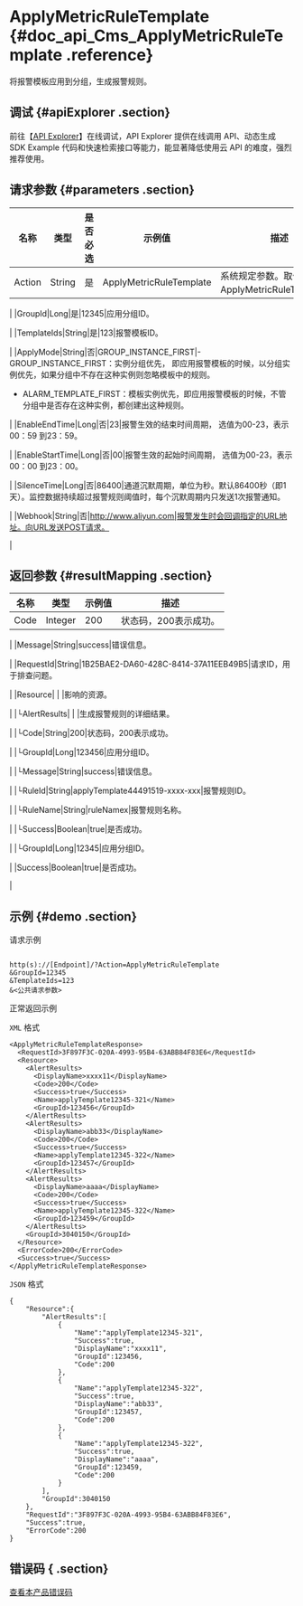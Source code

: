 # ApplyMetricRuleTemplate {#doc_api_Cms_ApplyMetricRuleTemplate .reference}

将报警模板应用到分组，生成报警规则。

## 调试 {#apiExplorer .section}

前往【[API Explorer](https://api.aliyun.com/#product=Cms&api=ApplyMetricRuleTemplate)】在线调试，API Explorer 提供在线调用 API、动态生成 SDK Example 代码和快速检索接口等能力，能显著降低使用云 API 的难度，强烈推荐使用。

## 请求参数 {#parameters .section}

|名称|类型|是否必选|示例值|描述|
|--|--|----|---|--|
|Action|String|是|ApplyMetricRuleTemplate|系统规定参数。取值：ApplyMetricRuleTemplate。

 |
|GroupId|Long|是|12345|应用分组ID。

 |
|TemplateIds|String|是|123|报警模板ID。

 |
|ApplyMode|String|否|GROUP\_INSTANCE\_FIRST|-   GROUP\_INSTANCE\_FIRST：实例分组优先， 即应用报警模板的时候，以分组实例优先，如果分组中不存在这种实例则忽略模板中的规则。
-   ALARM\_TEMPLATE\_FIRST：模板实例优先，即应用报警模板的时候，不管分组中是否存在这种实例，都创建出这种规则。

 |
|EnableEndTime|Long|否|23|报警生效的结束时间周期， 选值为00-23，表示00：59 到23：59。

 |
|EnableStartTime|Long|否|00|报警生效的起始时间周期， 选值为00-23，表示00：00 到23：00。

 |
|SilenceTime|Long|否|86400|通道沉默周期，单位为秒。默认86400秒（即1天）。监控数据持续超过报警规则阈值时，每个沉默周期内只发送1次报警通知。

 |
|Webhook|String|否|http://www.aliyun.com|报警发生时会回调指定的URL地址。向URL发送POST请求。

 |

## 返回参数 {#resultMapping .section}

|名称|类型|示例值|描述|
|--|--|---|--|
|Code|Integer|200|状态码，200表示成功。

 |
|Message|String|success|错误信息。

 |
|RequestId|String|1B25BAE2-DA60-428C-8414-37A11EEB49B5|请求ID，用于排查问题。

 |
|Resource| | |影响的资源。

 |
|└AlertResults| | |生成报警规则的详细结果。

 |
|└Code|String|200|状态码，200表示成功。

 |
|└GroupId|Long|123456|应用分组ID。

 |
|└Message|String|success|错误信息。

 |
|└RuleId|String|applyTemplate44491519-xxxx-xxx|报警规则ID。

 |
|└RuleName|String|ruleNamex|报警规则名称。

 |
|└Success|Boolean|true|是否成功。

 |
|└GroupId|Long|12345|应用分组ID。

 |
|Success|Boolean|true|是否成功。

 |

## 示例 {#demo .section}

请求示例

``` {#request_demo}

http(s)://[Endpoint]/?Action=ApplyMetricRuleTemplate
&GroupId=12345
&TemplateIds=123
&<公共请求参数>

```

正常返回示例

`XML` 格式

``` {#xml_return_success_demo}
<ApplyMetricRuleTemplateResponse>
  <RequestId>3F897F3C-020A-4993-95B4-63ABB84F83E6</RequestId>
  <Resource>
    <AlertResults>
      <DisplayName>xxxx11</DisplayName>
      <Code>200</Code>
      <Success>true</Success>
      <Name>applyTemplate12345-321</Name>
      <GroupId>123456</GroupId>
    </AlertResults>
    <AlertResults>
      <DisplayName>abb33</DisplayName>
      <Code>200</Code>
      <Success>true</Success>
      <Name>applyTemplate12345-322</Name>
      <GroupId>123457</GroupId>
    </AlertResults>
    <AlertResults>
      <DisplayName>aaaa</DisplayName>
      <Code>200</Code>
      <Success>true</Success>
      <Name>applyTemplate12345-322</Name>
      <GroupId>123459</GroupId>
    </AlertResults>
    <GroupId>3040150</GroupId>
  </Resource>
  <ErrorCode>200</ErrorCode>
  <Success>true</Success>
</ApplyMetricRuleTemplateResponse>

```

`JSON` 格式

``` {#json_return_success_demo}
{
	"Resource":{
		"AlertResults":[
			{
				"Name":"applyTemplate12345-321",
				"Success":true,
				"DisplayName":"xxxx11",
				"GroupId":123456,
				"Code":200
			},
			{
				"Name":"applyTemplate12345-322",
				"Success":true,
				"DisplayName":"abb33",
				"GroupId":123457,
				"Code":200
			},
			{
				"Name":"applyTemplate12345-322",
				"Success":true,
				"DisplayName":"aaaa",
				"GroupId":123459,
				"Code":200
			}
		],
		"GroupId":3040150
	},
	"RequestId":"3F897F3C-020A-4993-95B4-63ABB84F83E6",
	"Success":true,
	"ErrorCode":200
}
```

## 错误码 { .section}

[查看本产品错误码](https://error-center.aliyun.com/status/product/Cms)

